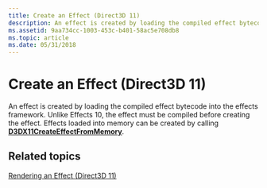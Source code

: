 ```yaml
---
title: Create an Effect (Direct3D 11)
description: An effect is created by loading the compiled effect bytecode into the effects framework. Unlike Effects 10, the effect must be compiled before creating the effect. Effects loaded into memory can be created by calling D3DX11CreateEffectFromMemory.
ms.assetid: 9aa734cc-1003-453c-b401-58ac5e708db8
ms.topic: article
ms.date: 05/31/2018
---
```


# Create an Effect (Direct3D 11)

An effect is created by loading the compiled effect bytecode into the effects framework. Unlike Effects 10, the effect must be compiled before creating the effect. Effects loaded into memory can be created by calling [**D3DX11CreateEffectFromMemory**](d3dx11createeffectfrommemory.md).

## Related topics

<dl> <dt>

[Rendering an Effect (Direct3D 11)](d3d11-graphics-programming-guide-effects-render.md)
</dt> </dl>

 

 




